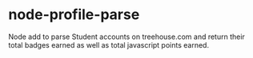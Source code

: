 # node-profile-parse
Node add to parse Student accounts on treehouse.com and return their total badges earned as well as total javascript points earned.
